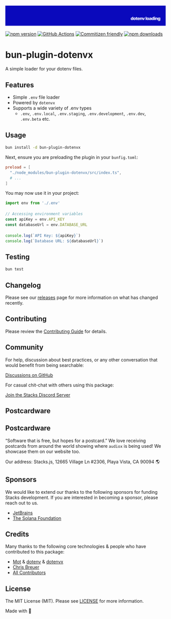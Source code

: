 <p align="center"><img src=".github/art/cover.jpg" alt="Social Card of this repo"></p>

[![npm version][npm-version-src]][npm-version-href]
[![GitHub Actions][github-actions-src]][github-actions-href]
[![Commitizen friendly](https://img.shields.io/badge/commitizen-friendly-brightgreen.svg)](http://commitizen.github.io/cz-cli/)
[![npm downloads][npm-downloads-src]][npm-downloads-href]

# bun-plugin-dotenvx

A simple loader for your dotenv files.

## Features

- Simple `.env` file loader
- Powered by `dotenvx`
- Supports a wide variety of .env types
  - `.env`, `.env.local`, `.env.staging`, `.env.development`, `.env.dev`, `.env.beta` etc.

## Usage

```bash
bun install -d bun-plugin-dotenvx
```

Next, ensure you are preloading the plugin in your `bunfig.toml`:

```toml
preload = [
  "./node_modules/bun-plugin-dotenvx/src/index.ts",
  # ...
]
```

You may now use it in your project:

```ts
import env from './.env'

// Accessing environment variables
const apiKey = env.API_KEY
const databaseUrl = env.DATABASE_URL

console.log(`API Key: ${apiKey}`)
console.log(`Database URL: ${databaseUrl}`)
```

## Testing

```bash
bun test
```

## Changelog

Please see our [releases](https://github.com/stacksjs/bun-plugin-dotenvx/releases) page for more information on what has changed recently.

## Contributing

Please review the [Contributing Guide](https://github.com/stacksjs/contributing) for details.

## Community

For help, discussion about best practices, or any other conversation that would benefit from being searchable:

[Discussions on GitHub](https://github.com/stacksjs/stacks/discussions)

For casual chit-chat with others using this package:

[Join the Stacks Discord Server](https://discord.gg/stacksjs)

## Postcardware

## Postcardware

“Software that is free, but hopes for a postcard.” We love receiving postcards from around the world showing where `audiox` is being used! We showcase them on our website too.

Our address: Stacks.js, 12665 Village Ln #2306, Playa Vista, CA 90094 🌎

## Sponsors

We would like to extend our thanks to the following sponsors for funding Stacks development. If you are interested in becoming a sponsor, please reach out to us.

- [JetBrains](https://www.jetbrains.com/)
- [The Solana Foundation](https://solana.com/)

## Credits

Many thanks to the following core technologies & people who have contributed to this package:

- [Mot](https://github.com/motdotla) & [dotenv](https://github.com/motdotla/dotenv) & [dotenvx](https://github.com/dotenvx/dotenvx)
- [Chris Breuer](https://github.com/chrisbbreuer)
- [All Contributors](../../contributors)

## License

The MIT License (MIT). Please see [LICENSE](https://github.com/stacksjs/stacks/tree/main/LICENSE.md) for more information.

Made with 💙

<!-- Badges -->
[npm-version-src]: https://img.shields.io/npm/v/bun-plugin-dotenvx?style=flat-square
[npm-version-href]: https://npmjs.com/package/bun-plugin-dotenvx

[npm-downloads-src]: https://img.shields.io/npm/dm/bun-plugin-dotenvx?style=flat-square
[npm-downloads-href]: https://npmjs.com/package/bun-plugin-dotenvx

[github-actions-src]: https://img.shields.io/github/actions/workflow/status/stacksjs/bun-plugin-dotenvx/ci.yml?style=flat-square&branch=main
[github-actions-href]: https://github.com/stacksjs/bun-plugin-dotenvx/actions?query=workflow%3Aci

